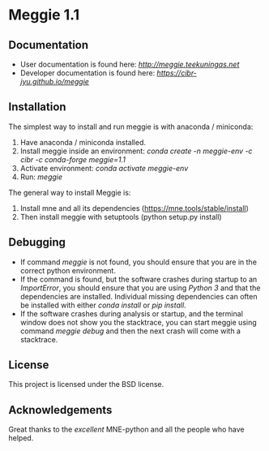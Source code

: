 # Meggie 1.1

## Documentation

* User documentation is found here: *http://meggie.teekuningas.net*
* Developer documentation is found here: *https://cibr-jyu.github.io/meggie*

[//]: # (Hello)

## Installation

The simplest way to install and run meggie is with anaconda / miniconda:
1. Have anaconda / miniconda installed.
1. Install meggie inside an environment: *conda create -n meggie-env -c cibr -c conda-forge meggie=1.1*
1. Activate environment: *conda activate meggie-env*
1. Run: *meggie*

[//]: # (Hello)

The general way to install Meggie is:
1. Install mne and all its dependencies (https://mne.tools/stable/install)
1. Then install meggie with setuptools (python setup.py install)

[//]: # (Hello)

## Debugging

* If command *meggie* is not found, you should ensure that you are in the correct python environment.
* If the command is found, but the software crashes during startup to an *ImportError*, you should ensure that you are using *Python 3* and that the dependencies are installed. Individual missing dependencies can often be installed with either *conda install* or *pip install*.
* If the software crashes during analysis or startup, and the terminal window does not show you the stacktrace, you can start meggie using command *meggie debug* and then the next crash will come with a stacktrace.

## License

This project is licensed under the BSD license.

## Acknowledgements

Great thanks to the *excellent* MNE-python and all the people who have helped.
